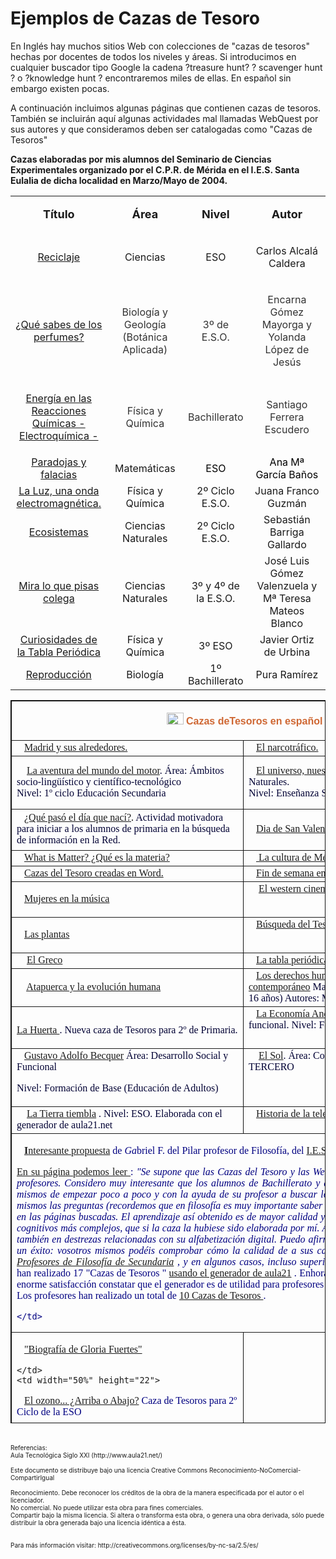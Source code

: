 # Ejemplos de Cazas de Tesoro

En Inglés hay muchos sitios Web con colecciones de "cazas de tesoros" hechas por docentes de todos los niveles y áreas. Si introducimos en cualquier buscador tipo Google la cadena ?treasure hunt? ? scavenger hunt ? o ?knowledge hunt ? encontraremos miles de ellas. En español sin embargo existen pocas. 

A continuación incluimos algunas páginas que contienen cazas de tesoros. También se incluirán aquí algunas actividades mal llamadas WebQuest por sus autores y que consideramos deben ser catalogadas como "Cazas de Tesoros"

**Cazas elaboradas por mis alumnos del Seminario de Ciencias Experimentales organizado por el C.P.R. de Mérida  en el I.E.S. Santa Eulalia de dicha localidad en Marzo/Mayo de 2004.**
<table>
        </tr>
        <tr>
          <td width="161">
          <p align="center"><b><font size="4">Título</font></b></p></td>
          <td width="170">
          <p align="center"><b><font size="4">Área</font></b></p></td>
          <td width="72">
          <p align="center"><b><font size="4">Nivel</font></b></p></td>
          <td width="291">
          <p align="center"><b><font size="4">Autor</font></b></p></td>
        </tr>
        <tr>
          <td width="161">
          <p align="center">

<font size="4" face="Arial Narrow">
          </font><a target="_top" href="http://www.aula21.net/cazas/cazasaula21/reciclaje.html">Reciclaje</a></p></td>
          <td width="170">
          <p align="center">Ciencias</p></td>
          <td width="72">
          <p align="center">ESO</p></td>
          <td width="291">
          <p align="center">Carlos Alcalá Caldera </p></td>
        </tr>
        <tr>
          <td width="161">
          <p align="center">

<font size="4" face="Arial Narrow">
          </font><a target="_top" href="http://www.aula21.net/cazas/cazasaula21/perfumes.html">¿Qué 
          sabes de los perfumes?</a></p></td>
          <td width="170">
          <p align="center"><font color="#333333">Biología y Geología (Botánica 
          Aplicada) </font></p></td>
          <td width="72">
          <p align="center"><font color="#333333">3º de E.S.O. </font></p></td>
          <td width="291">
          <p align="center"><font color="#333333">Encarna Gómez Mayorga y Yolanda 
          López de Jesús </font></p></td>
        </tr>
        <tr>
          <td width="161">
          <p align="center">

<font size="4" face="Arial Narrow">
          </font><font color="#333333"><a target="_top" href="http://www.aula21.net/cazas/cazasaula21/quimicaza.html">Energía 
          en las Reacciones Químicas  - Electroquímica 
          -</a></font></p></td>
          <td width="170">
          <p align="center"><font color="#333333">Física y Química</font></p></td>
          <td width="72"><font color="#333333">Bachillerato</font></td>
          <td width="291">
          <p align="center"><font color="#333333">Santiago Ferrera Escudero</font></p></td>
        </tr>
        <tr>
          <td width="161" align="center">
          
<font size="4" face="Arial Narrow">
          </font><a target="_top" href="http://www.aula21.net/cazas/cazasaula21/paradoja.html">Paradojas 
          y falacias</a></td>
          <td width="170" align="center">Matemáticas</td>
          <td width="72" align="center">  <font color="#000000">ESO</font></td>
          <td width="291" align="center"><font color="#000000">Ana  Mª García 
          Baños</font></td>
        </tr>
        <tr>
          <td width="161" align="center">
          
<font size="4" face="Arial Narrow">
          </font><a target="_top" href="http://www.aula21.net/cazas/cazasaula21/la_luz.html">La 
          Luz, una onda electromagnética.</a></td>
          <td width="170" align="center">Física y Química</td>
          <td width="72" align="center">2º Ciclo E.S.O.</td>
          <td width="291" align="center">Juana Franco Guzmán</td>
        </tr>
        <tr>
          <td width="161" align="center">
          
<font size="4" face="Arial Narrow">
          </font><a target="_top" href="http://www.aula21.net/cazas/cazasaula21/ecosistemas.html">Ecosistemas</a></td>
          <td width="170" align="center">Ciencias Naturales</td>
          <td width="72" align="center">2º Ciclo E.S.O.</td>
          <td width="291" align="center">Sebastián Barriga Gallardo</td>
        </tr>
        <tr>
          <td width="161" align="center">
          
<font size="4" face="Arial Narrow">
          </font><a target="_top" href="http://www.aula21.net/cazas/cazasaula21/chinatos.html">Mira 
          lo que pisas colega</a></td>
          <td width="170" align="center">Ciencias Naturales </td>
          <td width="72" align="center">3º y 4º de la E.S.O. </td>
          <td width="291" align="center">  José Luis Gómez Valenzuela y<br />
          Mª Teresa Mateos Blanco</td>
        </tr>
        <tr>
          <td width="161" align="center">
          
<font size="4" face="Arial Narrow">
          </font><a target="_top" href="http://www.aula21.net/cazas/cazasaula21/tablaperiodica.html">Curiosidades 
          de la Tabla Periódica</a></td>
          <td width="170" align="center">Física y Química</td>
          <td width="72" align="center">3º ESO</td>
          <td width="291" align="center">Javier Ortiz de Urbina</td>
        </tr>
        <tr>
          <td width="161" align="center">
          
<font size="4" face="Arial Narrow">
          </font><a target="_top" href="http://www.aula21.net/cazas/cazasaula21/reproduccion.html">Reproducción</a></td>
          <td width="170" align="center">Biología</td>
          <td width="72" align="center">1º Bachillerato</td>
          <td width="291" align="center">Pura Ramírez</td>
        </tr>
        </tbody></table>

<table width="90%" height="1157" cellspacing="0" cellpadding="0" bordercolor="#111111" border="1" style="border-collapse: collapse;" id="AutoNumber2">
  <tbody><tr>
    <td width="100%" height="23" colspan="2">
    <p align="center"><font size="4" face="Arial Narrow">
    <img width="27" height="19" border="0" src="http://www.aula21.net/tercera/imagenes/espana.gif" /> </font>
    <strong><font face="Arial" color="#cf6834">Cazas deTesoros 
    en español</font></strong></p></td>
  </tr>
  <tr>
    <td width="50%" height="22">
  <img width="12" height="10" border="0" src="http://www.aula21.net/tercera/imagenes/bullet.gif" /><font face="Arial Narrow" color="#000033"><a target="_blank" href="http://www.brunswick.k12.me.us/bjh/depart/curric/foreignlang/hmiller/index.htm">Madrid y sus alrededores.</a></font></td>
    <td width="50%" height="22">
    <img width="12" height="10" border="0" src="http://www.aula21.net/tercera/imagenes/bullet.gif" /><font face="Arial Narrow" color="#000033"><a target="_blank" href="http://www.quia.com/sh/2614.html">El narcotráfico.</a></font></td>
  </tr>
  <tr>
    <td width="50%" height="85">
  <font face="Arial Narrow" color="#000033">
  <img width="12" height="10" border="0" src="http://www.aula21.net/tercera/imagenes/bullet.gif" />
  <a target="_blank" href="http://www.proarabatic.org/webquest/La%20caza%20del%20tesoro/Ejemplos/la%20aventura%20del%20motor/aventura_motor2.htm">
  La aventura del mundo del motor</a>. Área: Ámbitos socio-lingüístico y 
  científico-tecnológico<br />
  Nivel: 1º ciclo Educación Secundaria</font><br />
 </td>
    <td width="50%" height="85">
    <font face="Arial Narrow" color="#000033">
  <img width="12" height="10" border="0" src="http://www.aula21.net/tercera/imagenes/bullet.gif" /><a href="http://www.proarabatic.org/webquest/La%20caza%20del%20tesoro/Ejemplos/El%20Universo.htm">El 
    universo, nuestro entorno</a>.  Área: Ciencias Naturales. <br />
    Nivel: Enseñanza Secundaria (ESO)</font></td>
  </tr>
  <tr>
    <td width="50%" height="66">
  <img width="12" height="10" border="0" src="http://www.aula21.net/tercera/imagenes/bullet.gif" /><font face="Arial Narrow" color="#000000"><a target="_blank" href="http://platea.pntic.mec.es/%7Eerodri1/EJEMPLO3.htm">¿Qué pasó el día que nací?</a>.</font><font face="Arial Narrow" color="#000033"> Actividad motivadora para 
    iniciar a los alumnos de primaria en la búsqueda de información en la Red.</font></td>
    <td width="50%" height="66">
  <img width="12" height="10" border="0" src="http://www.aula21.net/tercera/imagenes/bullet.gif" /><font face="Arial Narrow" color="#000033"><a target="_blank" href="http://everyschool.org/u/global/cfeige/valentine.html">Dia de San Valentín</a></font></td>
  </tr>
  <tr>
    <td width="50%" height="22">
    <img width="12" height="10" border="0" src="http://www.aula21.net/tercera/imagenes/bullet.gif" /><font face="Arial Narrow" color="#000033"><a target="_blank" href="http://www.esc20.net/etprojects/formats/treasure_hunt/misc99/matter/default.html">What is Matter? ¿Qué 
  es la materia? </a>  </font></td>
    <td width="50%" height="22">
  <img width="12" height="10" border="0" src="http://www.aula21.net/tercera/imagenes/bullet.gif" /><font face="Arial Narrow" color="#000033"><a target="_blank" href="http://coestudents.valdosta.edu/amadams/new_page_1.htm"> La 
    cultura de Méjico</a></font></td>
  </tr>
  <tr>
    <td width="50%" height="22">
  <img width="12" height="10" border="0" src="http://www.aula21.net/tercera/imagenes/bullet.gif" /><font face="Arial Narrow" color="#000033"><a target="_blank" href="http://www.terra.es/personal6/jjflorido/materialasist/treasuremat.htm">Cazas del Tesoro creadas en Word.</a></font></td>
    <td width="50%" height="22">
  <img width="12" height="10" border="0" src="http://www.aula21.net/tercera/imagenes/bullet.gif" /><font face="Arial Narrow" color="#000033"><a target="_blank" href="http://everyschool.org/u/global/cfeige/Barcelon.html">Fin de semana en Barcelona</a></font></td>
  </tr>
  <tr>
    <td width="50%" height="22">
<p align="justify">
  <img width="12" height="10" border="0" src="http://www.aula21.net/tercera/imagenes/bullet.gif" /><font face="Arial Narrow" color="#000033"><a target="_blank" href="http://www.quia.com/sh/5107.html">Mujeres en la música</a></font></p>
    </td>
    <td width="50%" valign="top" height="22">
    <font face="Arial Narrow" color="#000033">
  <img width="12" height="10" border="0" src="http://www.aula21.net/tercera/imagenes/bullet.gif" />
    <a target="_blank" href="http://www.auladeletras.net/webquest/documentos/western.htm">
    El western cinematográfico (Cazatesoros).</a> </font></td>
  </tr>
  <tr>
    <td width="50%" height="22">
<p align="justify">
  <img width="12" height="10" border="0" src="http://www.aula21.net/tercera/imagenes/bullet.gif" /><a href="http://www.freewebs.com/cazas/plantas.html" target="_blank"><font face="Arial Narrow">Las 
plantas </font></a></p></td>
    <td width="50%" valign="top" height="22">
    <font face="Arial Narrow" color="#000033">
  <img width="12" height="10" border="0" src="http://www.aula21.net/tercera/imagenes/bullet.gif" /><a target="_blank" href="http://www.elrebumbio.org/materialasist/cursointernet/Arte%20paleol%C3%ADtico.%20B%C3%BAsqueda%20del%20tesoro.doc">Búsqueda 
    del Tesoro sobre el Arte Paleolítico</a></font></td>
  </tr>
  <tr>
    <td width="50%" height="22">
  <img width="12" height="10" border="0" src="http://www.aula21.net/tercera/imagenes/bullet.gif" /><font face="Arial Narrow">
<a target="_blank" href="http://webtech.kennesaw.edu/ltaylor/scav_hunts/scavhuntgreco.htm">
El Greco</a> </font></td>
    <td width="50%" valign="top" height="22">
    <font face="Arial Narrow" color="#000033">
  <img width="12" height="10" border="0" src="http://www.aula21.net/tercera/imagenes/bullet.gif" /><a target="_blank" href="http://www.iesaguilarycano.com/dpto/fyq/tabla_periodica/tabla_periodica.html">La 
    tabla periódica de los elementos</a> </font></td>
  </tr>
  <tr>
    <td width="50%" height="22">
  <font face="Arial Narrow" color="#000033">
  <img width="12" height="10" border="0" src="http://www.aula21.net/tercera/imagenes/bullet.gif" />
  <a target="_blank" href="http://www.lopezdearenas.com/filosofia/tesoro/ma-ro/">
  Atapuerca y la evolución humana</a> </font></td>
    <td width="50%" valign="top" height="22">
    <font face="Arial Narrow" color="#000033">
  <img width="12" height="10" border="0" src="http://www.aula21.net/tercera/imagenes/bullet.gif" /><a href="http://www.boulesis.com/didactica/cazatesoros/derechos-humanos/">Los 
    derechos humanos como proyecto ético contemporáneo</a> Materia: Ética Nivel: 
    4º de la ESO (15-16 años) Autores: Miguel Santa Olalla y Daniel Primo</font></td>
  </tr>
  <tr>
    <td width="50%" height="22">
  <font face="Arial Narrow" color="#000033">
  <img width="12" height="10" border="0" src="http://www.aula21.net/tercera/imagenes/bullet.gif" />

<a href="http://www.juntadeandalucia.es/averroes/manuelperez/alumnos/cazatesoro/lahuerta/lahuerta.htm">La 
Huerta </a> . Nueva caza de Tesoros para 2º de Primaria.</font></td>
    <td width="50%" valign="top" height="22">
    <font face="Arial Narrow" color="#000033">
    <img width="12" height="10" border="0" src="http://www.aula21.net/tercera/imagenes/bullet.gif" /><a href="http://www.juntadeandalucia.es/averroes/cepmotril/webquest/trabajos/ecoanda/ecoanda.htm">La Economía Andaluza </a> . Área: Desarrollo social y funcional. Nivel: Formación de Base.</font></td>
  </tr>
  <tr>
    <td width="50%" height="22">
  <font face="Arial Narrow" color="#000033">
  <img width="12" height="10" border="0" src="http://www.aula21.net/tercera/imagenes/bullet.gif" /><a href="http://www.juntadeandalucia.es/averroes/cepmotril/webquest/trabajos/becquer/becquer.htm">Gustavo 
  Adolfo Becquer</a>  Área: Desarrollo Social y Funcional</font><p>
  <font face="Arial Narrow" color="#000033">Nivel: 
  Formación de Base (Educación de Adultos)</font></p></td>
    <td width="50%" valign="top" height="22">
  <font face="Arial Narrow" color="#000033">
  <img width="12" height="10" border="0" src="http://www.aula21.net/tercera/imagenes/bullet.gif" />
    <a href="http://www.juntadeandalucia.es/averroes/cepmotril/webquest/trabajos/sol/sol.htm">
    El Sol</a>. Área: Conocimiento del medio. Nivel: TERCERO</font></td>
  </tr>
  <tr>
    <td width="50%" height="22">
<font face="Arial Narrow" color="#000033">
  <img width="12" height="10" border="0" src="http://www.aula21.net/tercera/imagenes/bullet.gif" />
  <a href="http://www.proarabatic.org/webquest/La%20caza%20del%20tesoro/Ejemplos/terremotos/LA%20TIERRA%20TIEMBLA.mht">
  La Tierra tiembla</a> . Nivel: ESO. Elaborada con el generador de aula21.net</font></td>
    <td width="50%" valign="top" height="22">
  <font face="Arial Narrow" color="#000033">
  <img width="12" height="10" border="0" src="http://www.aula21.net/tercera/imagenes/bullet.gif" /></font><a href="http://www.auladeletras.net/webquest/documentos/historiaTV.htm" target="_blank"><font face="Arial Narrow">Historia 
  de la televisión.</font></a></td>
  </tr>
  <tr>
    <td width="100%" height="22" colspan="2">

<p align="justify">
<font face="Arial Narrow" color="#000033">
  <img width="12" height="10" border="0" src="http://www.aula21.net/tercera/imagenes/bullet.gif" /></font><font face="Arial Narrow" color="#000080"><a href="http://www.lopezdearenas.com/filosofia/tesoro/alumnos/"><b>I</b>nteresante 
propuesta</a>  de<i> Ga</i>briel F. del Pilar profesor de Filosofía, del
  <a href="http://www.lopezdearenas.com/">I.E.S. López de Arenas</a> de Marchena.</font></p>

<p align="justify">
<font face="Arial Narrow" color="#000080">
<a href="http://www.lopezdearenas.com/filosofia/tesoro/alumnos/">En su página 
podemos leer </a> : <i>"Se supone que las Cazas del Tesoro y las Webquests 
deben ser diseñadas por los profesores. Considero muy interesante que los 
alumnos de Bachillerato y de 4º de la ESO sean capaces ellos mismos de empezar 
poco a poco y con la ayuda de su profesor a buscar los mejores enlaces, y a 
pensar ellos mismos las preguntas (recordemos que en filosofía es muy importante 
saber hacer buenas preguntas) a contestar en las páginas buscadas. El 
aprendizaje así obtenido es de mayor calidad y más duradero, al implicar 
procesos cognitivos más complejos, que si la caza la hubiese sido elaborada por 
mí. Además, así los alumnos profundizan también en destrezas relacionadas con su 
alfabetización digital. Puedo afirmar que el experimento ha sido todo un éxito: 
vosotros mismos podéis comprobar cómo la calidad de a sus cazas es equiparable a 
las diseñadas <a href="http://www.lopezdearenas.com/filosofia/tesoro/cep/">
Profesores de Filosofía de Secundaria</a></i></font><i><font face="Arial Narrow">
</font><font face="Arial Narrow" color="#000080">, y en algunos casos, 
incluso superior". </font></i>
<font face="Arial Narrow" color="#000080">Sus alumnos de 1º de 
Filosofía han realizado 17 "Cazas de Tesoros "
<a href="http://www.aula21.net/cazas/caza.htm">usando el generador de aula21</a> 
. Enhorabuena por el trabajo, es para mi una enorme satisfacción constatar que 
el generador es de utilidad para profesores y alumnos.<br />
Los profesores han realizado un total de
<a href="http://www.lopezdearenas.com/filosofia/tesoro/cep/">10 Cazas de Tesoros
</a><font color="#000080">.

    </td>
  </tr>
  <tr>
    <td width="50%" height="22">

  <img width="12" height="10" border="0" src="http://www.aula21.net/tercera/imagenes/bullet.gif" /><font face="Arial Narrow" color="#000080"><a href="http://www.auladeletras.net/material/gloriafuertes/gloriafuertes.htm">"Biografía 
de Gloria Fuertes" </a></font>

    </td>
    <td width="50%" height="22">

<p align="justify">

  <img width="12" height="10" border="0" src="http://www.aula21.net/tercera/imagenes/bullet.gif" /><font face="Arial Narrow" color="#000080"><a target="_blank" href="http://www.juntadeandalucia.es/averroes/manuales/ozono/index.htm">El ozono... ¿Arriba o Abajo?</a> Caza de Tesoros para 2º Ciclo de la ESO</font></p></td>
  </tr>
  <tr>
    <td width="50%" height="22">

  <p align="justify">

  <img width="12" height="10" border="0" src="http://www.aula21.net/tercera/imagenes/bullet.gif" /><font face="Arial Narrow" color="#000080"><a target="_blank" href="http://www.juntadeandalucia.es/averroes/manuales/The%20European%20Union/The_European_Union.html">The European Union</a> Es una MiniQuest sobre la Unión Europea, diseñada 
por Alicia Menéndez Sánchez, y que se podría usar en inglés con los alumnos de 
2º de Bachillerato.</font></p></td>
    <td width="50%" height="22">

<p align="justify">
<font face="Arial Narrow" color="#000080"> </font><img width="12" height="10" border="0" src="http://www.aula21.net/tercera/imagenes/bullet.gif" /><font face="Arial Narrow" color="#000080">¿Qué 
es filosofía?</font><font face="Arial Narrow" color="#000080"><br />
<a href="http://www.boulesis.com/didactica/cazatesoros/que-es-filosofia/">
http://www.boulesis.com/didactica/cazatesoros/que-es-filosofia/</a><br />
Materia: Filosofía. Nivel: Bachillerato. Autores: Miguel Santa Olalla y Daniel 
Primo.</font></p>

<p align="justify">

  <img width="12" height="10" border="0" src="http://www.aula21.net/tercera/imagenes/bullet.gif" /><font face="Arial Narrow" color="#000080">Historia 
de la Filosofía, ¿Cómo sistema?</font><font face="Arial Narrow" color="#000080"><br />
<a href="http://www.boulesis.com/didactica/cazatesoros/historia-filosofia-sistema/">
http://www.boulesis.com/didactica/cazatesoros/historia-filosofia-sistema/</a><br />
Materia: Filosofía. Nivel: Bachillerato. Autores: Miguel Santa Olalla y Daniel 
Primo</font></p>

 </td>
  </tr>
  <tr>
    <td width="100%" height="22" colspan="2">

  <img width="12" height="10" border="0" src="http://www.aula21.net/tercera/imagenes/bullet.gif" /><font face="Arial Narrow" color="#000080"><b>L</b>os 
  profesores del
  <a href="http://www.omerique.net/twiki/bin/view/Main/CeipSanJoseArtesano">
  colegio San José Artesano de Cádiz</a>  nos ofrecen un montón de cazas de 
tesoros.</font></td>
  </tr>
  <tr>
    <td width="50%" height="22">

<p align="justify"> </p>

<ul><li>
  <p align="justify"><font face="Arial Narrow" color="#000080">
  <a href="http://www.omerique.net/twiki/bin/view/Recursos/HistoriaPuertoSerrano">
  Historia Puerto Serrano</a>: Conoc. Medio, 5º y 6º Primaria.</font>
  </p></li><li>
  <p align="justify"><font face="Arial Narrow" color="#000080">
  <a href="http://www.omerique.net/twiki/bin/view/Recursos/MamiferosAcuaticos">
  Mamíferos Acuáticos</a>: Conoc. Medio, 5º y 6º Primaria.</font>
  </p></li><li>
  <p align="justify"><font face="Arial Narrow" color="#000080"><a href="http://www.omerique.net/twiki/bin/view/Recursos/LeonardodaVinci">
  Leonardo da Vinci</a>: Conoc. Medio, 5ºy 6º Primaria.</font>
  </p></li><li>
  <p align="justify"><font face="Arial Narrow" color="#000080"><a href="http://www.omerique.net/twiki/bin/view/Recursos/LasAbejas">
  Las Abejas</a>: Conoc. Medio, 5º y 6º Primaria.</font>
  </p></li><li>
  <p align="justify">
  <font face="Arial Narrow" color="#000080">
  <a href="http://www.omerique.net/twiki/bin/view/Recursos/NutricionAnimal1">
  Nutrición Animal1</a>: Conoc. Medio, 6º Primaria </font> 
  </p></li><li>
  <p align="justify"><font face="Arial Narrow" color="#000080"><a href="http://www.omerique.net/twiki/bin/view/Recursos/LosDinosaurios">
  Los Dinosaurios</a>: Conoc. Medio, 4º Primaria.</font>
  </p></li><li>
  <p align="justify">
  <font face="Arial Narrow" color="#000080">
  <a href="http://www.omerique.net/twiki/pub/Recursos/CalorTemperatura/elcalorylatemperatura.html" target="_top">
  El Calor y la Temperatura</a>: Conoc. Medio 6º Primaria 
  <img width="23" height="14" border="0" src="http://www.aula21.net/segunda/imghotpotatoes/new.gif" /></font>
  </p></li><li>
  <p align="justify"><font face="Arial Narrow" color="#000080">
  <a class="twikiLink" href="http://www.omerique.net/twiki/bin/view/Recursos/LaAviacion">
  La Aviacion</a>: Conoc. Medio 5º Primaria  
  </font>
  </p></li><li>
  <p align="justify">
  <font face="Arial Narrow" color="#000080">
  <a class="twikiLink" href="http://www.omerique.net/twiki/bin/view/Recursos/RGomezdelaSerna">
  R. Gómez de la Serna</a>:
  Lenguaje, 5º Primaria </font>
  </p></li><li>
  <p align="justify"><font face="Arial Narrow" color="#000080">
  <a class="twikiLink" href="http://www.omerique.net/twiki/bin/view/Recursos/LasSalinasLitorales">
  Las Salinas Litorales</a>: Conoc. Medio 3º Ciclo Primaria  </font>
  </p></li><li>
  <p align="justify"><font face="Arial Narrow" color="#000080">
  <a class="twikiLink" href="http://www.omerique.net/twiki/bin/view/Recursos/CERvidaANTES">
  CERvidaANTES</a>: Sobre la vida de Cervantes. Lengua 2º y 3º Ciclo de Primaria 
  </font>
  </p></li><li>
  <p align="justify"><font face="Arial Narrow" color="#000080">
  <a class="twikiLink" href="http://www.omerique.net/twiki/bin/view/Recursos/CapxxxiiERVANTES">
  CapxxxiiERVANTES</a>: Caza muy completa sobre el Capítulo XXXII del Quijote. 
  Lengua 2º y 3º Ciclo.</font>
</p></li></ul>
    <font color="#808080">
<p> </p>
</font>
  <p align="justify"> </p></td>
    <td width="50%" valign="top" height="22">

<ul><li>
  <p align="justify"><font face="Arial Narrow" color="#000080">
  <a href="http://www.omerique.net/twiki/bin/view/Recursos/AparatoRespiratorio">
  Aparato Respiratorio</a>: Conoc. Medio, 4º Primaria
  <a href="http://www.omerique.net/twiki/bin/view/Recursos/DietaMediterranea">
  Dieta Mediterránea</a>: Conoc. Medio, 5º Primaria .</font>
  </p></li><li>
  <p align="justify"><font face="Arial Narrow" color="#000080">
  <a href="http://www.omerique.net/twiki/bin/view/Recursos/ElEsqueletoHumano">El 
  Esqueleto Humano</a>: Conoc. Medio, 5º Primaria .</font>
  </p></li><li>
  <p align="justify"><font face="Arial Narrow" color="#000080">
  <a href="http://www.omerique.net/twiki/bin/view/Recursos/LaDispersiondelasSemillas">
  La Dispersión de las Semillas</a>: Conoc. Medio, 5º Primaria .</font>
  </p></li><li>
  <p align="justify"><font face="Arial Narrow" color="#000080">
  <a href="http://www.omerique.net/twiki/bin/view/Recursos/LaConstitucion">La 
  Constitución</a>: Conoc. Medio, 2º y 3º Ciclo Primaria .</font>
  </p></li><li>
  <p align="justify"><font face="Arial Narrow" color="#000080">
  <a href="http://www.omerique.net/twiki/bin/view/Recursos/JuanRamonJimenez">
  Juan Ramón Jiménez</a>: Lenguaje, 5º Primaria.</font>
  </p></li><li>
  <p align="justify"><font face="Arial Narrow" color="#000080">
  <a href="http://www.omerique.net/twiki/bin/view/Recursos/SistemaNumeracionDecimal">
  Sistema Numeración Decimal</a>: Matemáticas, 3º Ciclo Primaria .</font>
  </p></li><li>
  <p align="justify"><font face="Arial Narrow" color="#000080">
  <a href="http://www.omerique.net/twiki/bin/view/Recursos/JuegosOlimpicos">
  Juegos Olímpicos</a>: Educación Física, Primaria.</font>
  </p></li><li>
  <p align="left"><font face="Arial Narrow" color="#000080">
  <a href="http://www.omerique.net/twiki/bin/view/Recursos/NosotroslosYanomani">
  Nosotros los Yanomani</a>: Conoc. Medio y Temas Transversales. 3º Ciclo 
  Primaria </font>
  <font size="2" face="Comic Sans MS" color="#808080"> </font></p></li><font size="2" face="Comic Sans MS" color="#808080"><li>
  <p align="justify">
  <a class="twikiLink" href="http://www.omerique.net/twiki/bin/view/Recursos/CaminosERVANTEmolinoS">
  CaminosERVANTEmolinoS</a>: <font face="Arial Narrow" color="#000080">
  Sobre los Molinos de Viento tan afamados en el Quijote. Lengua y Conoc. Medio 
  2º y 3º Ciclo Primaria  </font>
	</p></li><li>
  <div id="container">
	<div id="content_bg">
		<div class="container_left">
			<div class="container_right">
				<div class="topline">
					<div class="clearfix">
						<div id="content">
							<div id="post-64">
								<div class="main">
									<p align="justify">
									<font size="2" face="Comic Sans MS" color="#808080">
									<a href="http://www.omerique.net/twiki/pub/Recursos/LasFaBulas/lasfabulas.html">
									Caza del Tesoro sobre ejercicios con las 
									fábulas de Iriarte y Samaniego</a> </font>
								</p></div>
							</div>
							<p align="justify">
							<font size="2" face="Comic Sans MS" color="#808080">
							<a href="http://www.omerique.net/twiki/pub/Recursos/BenitoPerezGaldos/bperezgaldos.html">
							Vida y obra de Benito Pérez Galdós. Investigación 
							sobre la batalla de Trafalgar.</a> </font></p></div>
					</div>
				</div>
			</div>
		</div>
	</div>
	</div>
	<p align="justify"> </p></li><li>
  <p align="justify">
  <font face="Arial Narrow" color="#000080">
	<a href="http://www.omerique.net/twiki/bin/view/CEIPsanjose/MaterialTIC#MaterialTicElaboradoEnElCentro">
	Para estar al día de los nuevos materiales que elaboran.</a></font>
</p></li></font></ul>
<font size="2" face="Comic Sans MS" color="#808080"> </font><p align="justify"><font size="2" face="Comic Sans MS" color="#808080"> </font></p><p><font size="2" face="Comic Sans MS" color="#808080"> </font></p></td>
  </tr>
  <tr>
    <td width="50%" valign="top" height="22">

  <p align="justify">

  <img width="12" height="10" border="0" src="http://www.aula21.net/tercera/imagenes/bullet.gif" /><a href="http://www.juntadeandalucia.es/averroes/cepmotril/webquest/trabajos/dama/dama.htm"><font face="Arial Narrow">La 
Dama de Baza</font></a><font face="Arial Narrow">. </font>
    <font face="Arial Narrow" color="#000080">Área: Historia. Nivel Educación de 
  Adultos. </font>
    </p></td>
    <td width="50%" height="22">

<p align="justify">

  <img width="12" height="10" border="0" src="http://www.aula21.net/tercera/imagenes/bullet.gif" /><font face="Arial Narrow" color="#000080"><a href="http://www.innova.uned.es/users/fruiz/cazamarte/marte.htm">A la caza de 
Marte</a> Área: Ámbito científico-tecnológico. Nivel: 4º Diversificación 
Curricular.</font></p><p align="justify"> </p></td>
  </tr>
  <tr>
    <td width="50%" valign="top" height="22">

  <img width="12" height="10" border="0" src="http://www.aula21.net/tercera/imagenes/bullet.gif" /><font face="Arial Narrow" color="#000080">
  <a href="http://www.isabelperez.com/webquest/taller/works.htm">
  http://www.isabelperez.com/webquest/taller/works.htm</a>  Colección de 
  Cazas y WebQuests realizadas por los alumnos de diversos Talleres impartidos 
  por Isabel Pérez. Un montonazo de actividades para todos los niveles y 
  áreas....</font></td>
    <td width="50%" height="22">

<p align="justify"><font face="Arial Narrow" color="#000080">

  <img width="12" height="10" border="0" src="http://www.aula21.net/tercera/imagenes/bullet.gif" /><a href="http://www.juntadeandalucia.es/averroes/menendezypelayo/actividadestic/cazaandalucia/hunt.php.html">Día 
de Andalucía</a>. Área: Conocimiento del medio. Nivel: 5º y 6º</font></p>
<p> </p></td>
  </tr>
  <tr>
    <td width="50%" valign="top" height="22">

  <img width="12" height="10" border="0" src="http://www.aula21.net/tercera/imagenes/bullet.gif" /><font face="Arial Narrow" color="#000080"><a href="http://www.juntadeandalucia.es/averroes/manuales/caza/inicio.htm"><b>La </b>vuelta al mundo en 80 dias </a> Área Matemáticas. Nivel 3º 
ESO </font><font face="Arial Narrow" color="#000080"> <br />
 </font></td>
    <td width="50%" valign="top" height="22">

  <img width="12" height="10" border="0" src="http://www.aula21.net/tercera/imagenes/bullet.gif" /><font face="Arial Narrow" color="#000080"><a href="http://www.juntadeandalucia.es/averroes/manuales/carbonoxi/carbonoxi.htm">El bueno, el feo y el malo</a> SERIE: ECOLOGÍA Nº 2 NIVEL: ESO, 1º Bto </font><span style="font-weight: 400;"><font size="4" face="Arial Narrow" color="#000080">
<img width="23" height="14" border="0" src="http://www.aula21.net/segunda/imghotpotatoes/new.gif" /></font></span></td>
  </tr>
  <tr>
    <td width="50%" valign="top" height="21">

  <img width="12" height="10" border="0" src="http://www.aula21.net/tercera/imagenes/bullet.gif" /><font face="Arial Narrow" color="#000080"><b>C</b>aza de Tesoros sobre 
  cultura clásica 
  <a href="http://iessapostol.juntaextremadura.net/latin/cazatesoros/sociedad/" target="_blank">
  La sociedad romana.</a> de
  <a href="http://iessapostol.juntaextremadura.net/latin/latine.htm">Carlos 
  Cabanillas </a></font><span style="font-weight: 400;"><font size="4" face="Arial Narrow" color="#000080">
<img width="23" height="14" border="0" src="http://www.aula21.net/segunda/imghotpotatoes/new.gif" /></font></span></td>
    <td width="50%" valign="top" height="21">

  <img width="12" height="10" border="0" src="http://www.aula21.net/tercera/imagenes/bullet.gif" /><font face="Arial Narrow"><a href="http://www.juntadeandalucia.es/averroes/menendezypelayo/actividadestic/caza_constitucion/constitucion.html">Día de la Constitución</a>
  </font><font face="Arial Narrow" color="#000080"> Ár ea: Conocimiento del 
  Medio. Nivel: 2º y 3º Ciclo de E. Primaria</font><span style="font-weight: 400;"><font size="4" face="Arial Narrow" color="#000080"><img width="23" height="14" border="0" src="http://www.aula21.net/segunda/imghotpotatoes/new.gif" /></font></span></td>
  </tr>
  <tr>
    <td width="50%" valign="top" height="21">

  <img width="12" height="10" border="0" src="http://www.aula21.net/tercera/imagenes/bullet.gif" /><font face="Arial Narrow" color="#000080"><a href="http://www.uantof.cl/recursos_mar/mc/conceptos.htm">La 
  acuicultura. Conceptos</a> </font></td>
    <td width="50%" valign="top" height="21">

  <font face="Arial Narrow" color="#000080">

  <img width="12" height="10" border="0" src="http://www.aula21.net/tercera/imagenes/bullet.gif" /></font><a href="http://www.terra.es/personal2/gonzaloylola/segundo-tema-2/tema2.htm"><font face="Arial Narrow">La 
  fuerza y sus efecto</font>s</a><span style="font-weight: 400;"><font size="4" face="Arial Narrow" color="#000080"> </font></span></td>
  </tr>
  <tr>
    <td width="100%" valign="top" height="21" colspan="2">

  <font face="Arial Narrow" color="#000080">
  <img width="12" height="10" border="0" src="http://www.aula21.net/tercera/imagenes/bullet.gif" />Colección de
  <a href="http://www.juntadeandalucia.es/averroes/sanwalabonso/webquest.htm">
  WebQuests</a> y
  <a href="http://www.juntadeandalucia.es/averroes/sanwalabonso/cazasdeltesoro.htm">
  Cazas de Tesoros </a>   
del <a href="http://www.juntadeandalucia.es/averroes/sanwalabonso">Colegio 
Público de Educación Infantil y Primaria San Walabonso</a>.de Niebla (Huelva). Estupendo Trabajo.</font><p>
	<font face="Arial Narrow" color="#000080">Colección de Cazas de Tesoros 
	diseñadas por los alumnos y alumnas de 5ºA del CEIP San Walabonso de Niebla 
	(Huelva) <a href="http://perso.wanadoo.es/alhero/mipag/cazas/index.htm">
	http://perso.wanadoo.es/alhero/mipag/cazas/index.htm</a> </font><span style="font-weight: 400;"><font size="4" face="Arial Narrow" color="#000080">
<img width="23" height="14" border="0" src="http://www.aula21.net/segunda/imghotpotatoes/new.gif" /></font></span></p></td>
  </tr>
  <tr>
    <td width="100%" valign="top" height="21" colspan="2">

  <font face="Arial Narrow" color="#000080">
  <img width="12" height="10" border="0" src="http://www.aula21.net/tercera/imagenes/bullet.gif" />En esta página podemos 
  ver los contenidos de un curso de Cazas de Tesoros.
  <a href="http://www.terra.es/personal2/gonzaloylola/paginacurso.htm">
  http://www.terra.es/personal2/gonzaloylola/paginacurso.htm</a> en ella encontré 
  estas Cazas, algunas realizadas con el Generador de aula21.</font><p>
  <font face="Arial Narrow" color="#000080">Ciencias de la Naturaleza 2º de ESO<img width="23" height="14" border="0" src="http://www.aula21.net/segunda/imghotpotatoes/new.gif" /></font></p>
  <ul><li><font face="Arial Narrow" color="#000080">
    <a target="principal" href="http://www.terra.es/personal2/gonzaloylola/segundo-tema-2/tema2.htm">Las fuerzas</a>    
    <a target="principal" href="http://www.terra.es/personal2/gonzaloylola/Segundo-tema-3/calor.htm">El calor</a>  
    <a target="principal" href="http://www.terra.es/personal2/gonzaloylola/Segundo-tema-4/sonido.htm">El sonido</a>   
    <a target="principal" href="http://www.terra.es/personal2/gonzaloylola/TEMA6/tema6-cambiosquimicos.htm">Cambios químicos</a>  
    <a target="principal" href="http://www.terra.es/personal2/gonzaloylola/tema7/tema7-la%20energia%20externa.htm">La energía externa</a></font></li></ul>
    </td>
  </tr>
  <tr>
    <td width="100%" valign="top" height="21" colspan="2">

  <p><font face="Arial Narrow" color="#000080">
  <img width="12" height="10" border="0" src="http://www.aula21.net/tercera/imagenes/bullet.gif" /><a href="http://www.juntadeandalucia.es/averroes/manuelperez/alumnos/cazatesoro/fosiles/fosiles.html">Los 
  fósiles</a>  4º ESO</font></p>
  <p><font face="Arial Narrow" color="#000080">
  <img width="12" height="10" border="0" src="http://www.aula21.net/tercera/imagenes/bullet.gif" /><a href="http://www.cslaval.qc.ca/prof-inet/aai/web/chelnino.htm">Quand 
  El Nino Frappe</a> Une chasse au trésor pour mieux comprendre ce phénomène 
  climatique </font></p>
  <p><font face="Arial Narrow" color="#000080">
  <img width="12" height="10" border="0" src="http://www.aula21.net/tercera/imagenes/bullet.gif" /><a href="http://www.epvasconia.com/WEBQUEST/NTICs%20y%20educacion/ejemplos/cazatesoros/Primaria/LasAbejas.html">Las 
  abejas</a> Área: Conocimiento del Medio .Nivel: 5º y 6º Primaria</font></p><p align="justify">
<font face="Arial Narrow" color="#000080">
  <img width="12" height="10" border="0" src="http://www.aula21.net/tercera/imagenes/bullet.gif" /><a href="http://estudiantes.uam.es/fernando.dominguez/cazapi_pi.htm">El número p</a> 
Matemáticas, Bachillerato.</font></p>

<p align="justify">
<font face="Arial Narrow" color="#000080">
  <img width="12" height="10" border="0" src="http://www.aula21.net/tercera/imagenes/bullet.gif" /><a href="http://estudiantes.uam.es/fernando.dominguez/cazahistoria.htm" target="_self">Historia de la Matemática</a>. Nivel ESO.</font></p>

  <p>
  <a href="http://www.elrebumbio.org/materialasist/index.htm">
  <img width="12" height="10" border="0" src="http://www.aula21.net/tercera/imagenes/bullet.gif" /></a>
<font face="Arial Narrow" color="#000080">
  <a href="http://www.juntadeandalucia.es/averroes/manuales/usos_educativos/barra_navegacion/bibliotecas.htm">
  http://www.juntadeandalucia.es/averroes/manuales/usos_educativos/barra_navegacion/bibliotecas.htm</a> 
  18 Cazas de Tesoros realizadas por los profesores del IES La Rábida de Huelva 
  asistentes al Curso de WebQuests y Cazas que he impartido en dicho centro 
  organizado por el CEP de Huelva-Isla Cristina. Gracias a
  <a href="http://www.arrakis.es/%7Elluengo/">Lourdes Luengo</a>  por su 
  inestimable colaboración. </font>
  </p>
  <p>
  <a href="http://www.elrebumbio.org/materialasist/index.htm">
  <img width="12" height="10" border="0" src="http://www.aula21.net/tercera/imagenes/bullet.gif" /></a><font face="Arial Narrow" color="#000080"><a href="http://www.juntadeandalucia.es/averroes/ieslaribera/musica/rock/">Música Rock</a> Para la asignatura de Músiva 4º ESO </font>

  </p><p>
  <a href="http://www.elrebumbio.org/materialasist/index.htm">
  <img width="12" height="10" border="0" src="http://www.aula21.net/tercera/imagenes/bullet.gif" /></a><font face="Arial Narrow" color="#000080"><a href="http://www.juntadeandalucia.es/averroes/menendezypelayo/actividadestic/actividadestic.htm">Actividades 
Tic</a>  WebQuests y cazas  creadas con el generador de aula21, 
elaboradas por profesores del CEIP Menendez y Pelayo de Valverde del Camino 
(Huelva) </font>
	</p><p align="justify">
  <a href="http://www.elrebumbio.org/materialasist/index.htm">
  <img width="12" height="10" border="0" src="http://www.aula21.net/tercera/imagenes/bullet.gif" /></a><font face="Arial Narrow" color="#000080">Lourdes 
Domenech  me envía el enlace a dos Cazas de Tesoros que ha elaborado para 
sus alumnos. </font></p>
	<div>
		<ul><li>
			<p align="justify"><font face="Arial Narrow" color="#000080">
			<a href="http://www.xtec.es/iesserrallarga/Materiales/LITERATURA/HISTORIA_LITERATURA/LARRA/h_larra_caza.htm">
			Mariano José de Larra </a>  Área: Literatura castellana. Nivel: 
			Bachillerato-</font>
			</p></li><li>
			<p align="justify"><font face="Arial Narrow" color="#000080">
			<a href="http://www.xtec.es/iesserrallarga/Materiales/LITERATURA/HISTORIA_LITERATURA/CERVANTES_ESO/caza_cervantes.htm">
			Miguel de Cervantes Saavedra </a> . Área: Literatura castellana. 
			Nivel: Educación Secundaria </font>
			</p></li><li>
			<p align="justify"> </p><br /></li></ul>
		<p align="justify">
  <a href="http://www.elrebumbio.org/materialasist/index.htm">
  <img width="12" height="10" border="0" src="http://www.aula21.net/tercera/imagenes/bullet.gif" /></a><font face="Arial Narrow" color="#000080"><a href="http://www.omerique.net/twiki/pub/Recursos/SistemaNumeracionDecimal/sistemasnumeracion.html">Nuestros 
		números</a></font></p><p align="justify">
  <a href="http://www.elrebumbio.org/materialasist/index.htm">
  <img width="12" height="10" border="0" src="http://www.aula21.net/tercera/imagenes/bullet.gif" /></a><font face="Arial Narrow" color="#000080"><a href="http://lourdesziga.iespana.es/">La 
	belleza por la belleza.</a> Área: Comunicación. Nivel: Cuarto de Secundaria.</font></p><div>
			<p align="justify"><font face="Arial Narrow" color="#000080">
  <a href="http://www.elrebumbio.org/materialasist/index.htm">
  <img width="12" height="10" border="0" src="http://www.aula21.net/tercera/imagenes/bullet.gif" /></a>
			<a href="http://personales.ya.com/helmanticoxx/Oro_Matematico/">Caza 
			del Tesoro sobre El Número Áureo para 4º de ESO</a>de Ceferino Parra 
			profesor del <a href="http://es.geocities.com/guijuelo10/">
			Departamento de Matemáticas del IES La Rábida</a><img width="23" height="14" border="0" src="http://www.aula21.net/segunda/imghotpotatoes/new.gif" /></font></p>
			<p align="justify"><font face="Arial Narrow" color="#000080">
  <a href="http://www.elrebumbio.org/materialasist/index.htm">
  <img width="12" height="10" border="0" src="http://www.aula21.net/tercera/imagenes/bullet.gif" /></a>
			<a href="http://es.geocities.com/parrita62_2/Poliedros/inicio.htm">
			Caza del Tesoro sobre Poliedros para 3º de ESO </a> de Fernando 
			Muñoz profesor del <a href="http://es.geocities.com/guijuelo10/">
			Departamento de Matemáticas del IES La Rábida</a> <img width="23" height="14" border="0" src="http://www.aula21.net/segunda/imghotpotatoes/new.gif" /></font></p>
			<p align="justify"><font face="Arial Narrow" color="#000080">
  <a href="http://www.elrebumbio.org/materialasist/index.htm">
  <img width="12" height="10" border="0" src="http://www.aula21.net/tercera/imagenes/bullet.gif" /></a>Caza 
			del Tesoro sobre los Husos Horarios para 3º de ESO :
			<a href="http://personales.ya.com/helmanticoxx/Husos/inicio.htm">La 
			vuelta al mundo en 80 días </a>de Fernando Muñoz profesor del
			<a href="http://es.geocities.com/guijuelo10/">Departamento de 
			Matemáticas del IES La Rábida</a><img width="22" height="14" border="0" src="http://www.aula21.net/segunda/imghotpotatoes/new.gif" /></font></p><p align="justify"><font face="Arial Narrow" color="#000080">
  <a href="http://www.elrebumbio.org/materialasist/index.htm">
  <img width="12" height="10" border="0" src="http://www.aula21.net/tercera/imagenes/bullet.gif" /></a> 
			Me escriben del<a href="http://iesmonterroso.org/index.php"> I.E.S. 
			Monterroso</a> informándome que han elaborado diversas Caza con el 
			generador de aula21.net </font>
			</p><ul><li>
				<p align="justify"><font face="Arial Narrow" color="#000080">
				Caza de Tesoros.
				<a href="http://iesmonterroso.org/recursos/anofis/index.htm">Año 
				Mundial de la Física </a> . Área: Tecnología. Nivel: ESO.
				</font></p></li><li>
				<p align="justify"><font face="Arial Narrow" color="#000080">
				Caza de Tesoros.
				<a href="http://iesmonterroso.org/recursos/hd/index.htm">Discos 
				Duros </a>Área: Informática. Nivel: Bachillerato</font></p></li><li>
				<p align="justify"><font face="Arial Narrow" color="#000080">
				Caza de Tesoros.<a href="http://iesmonterroso.org/recursos/domotica/index.htm"> 
				Domótica </a> Área: informática aplicada. Nivel: 3º y 4º 
				ESO</font></p></li><li>
				<p align="justify"><font face="Arial Narrow" color="#000080">
				Caza de Tesoros. </font>
				<font face="Arial Narrow" color="#000080">
				<a href="http://iesmonterroso.org/recursos/digestivo/index.htm">
				Aparato digestivo </a>Área: Biología y Geología. Nivel: 3º ESO</font></p>
				</li></ul>
			<p align="justify"><font face="Arial Narrow" color="#000080">
  <a href="http://www.elrebumbio.org/materialasist/index.htm">
  <img width="12" height="10" border="0" src="http://www.aula21.net/tercera/imagenes/bullet.gif" /></a> 
			<a href="http://www.maristasleon.com/biologia/cazas.htm">En esta 
			página </a>  del Dpto. de Ciencias del Colegio Maristas de León 
			encontramos diversas Cazas:</font></p>
			<table width="100%" height="49" cellspacing="1" cellpadding="3" bordercolor="#111111" border="0" style="border-collapse: collapse;">
				<tbody><tr>
					<td width="13%" height="26" bgcolor="#6699cc">
					<div align="center">
						<b><font face="Verdana, Arial">Temática</font></b></div>
					</td>
					<td width="18%" height="26" bgcolor="#6699cc" align="center">
					<b><font face="Verdana, Arial">Curso-Nivel</font></b></td>
					<td width="69%" height="26" bgcolor="#6699cc" align="center">
					<b><font face="Verdana, Arial">Caza</font></b></td>
				</tr>
				<tr>
					<td width="13%" valign="top" height="20" bgcolor="#e9f7fa" align="center">
					<font size="2" face="Trebuchet MS">Microorganismos</font></td>
					<td width="18%" valign="top" height="20" bgcolor="#ffffff" align="center">
					<font size="2" face="Trebuchet MS">3º ESO</font></td>
					<td width="69%" valign="top" height="20" bgcolor="#e9f7fa" align="left">
					<b><font size="2" face="Trebuchet MS">
					<a href="http://www.maristasleon.com/biologia/TH/bacterias3eso/index.html">
					Las bacterias ¿Amigos o enemigos?</a></font></b></td>
				</tr>
				<tr>
					<td width="13%" valign="top" height="20" bgcolor="#e9f7fa" align="center">
					<font size="2" face="Trebuchet MS">Alimentación</font></td>
					<td width="18%" valign="top" height="20" bgcolor="#ffffff" align="center">
					<font size="2" face="Trebuchet MS">3º ESO</font></td>
					<td width="69%" valign="top" height="20" bgcolor="#e9f7fa" align="left">
					<b><font size="2" face="Trebuchet MS">
					<a href="http://www.maristasleon.com/biologia/TH/aditivos/index.htm">
					¡Hay que ver lo que comemos!</a></font></b></td>
				</tr>
				<tr>
					<td width="13%" valign="top" height="20" bgcolor="#e9f7fa" align="center">
					<font size="2" face="Trebuchet MS">Geología</font></td>
					<td width="18%" valign="top" height="20" bgcolor="#ffffff" align="center">
					<font size="2" face="Trebuchet MS">4º ESO - 1º Bachillerato
					</font></td>
					<td width="69%" valign="top" height="20" bgcolor="#e9f7fa" align="left">
					<b><font size="2" face="Trebuchet MS">
					<a target="_blank" href="http://www.maristasleon.com/biologia/TH/geoespa%C3%B1a/index.html">
					¿Cuántos años tiene la tierra que pisas?</a></font></b></td>
				</tr>
			</tbody></table>
			<p align="justify"><font face="Arial Narrow" color="#000080">
  <a href="http://www.elrebumbio.org/materialasist/index.htm">
  <img width="12" height="10" border="0" src="http://www.aula21.net/tercera/imagenes/bullet.gif" /></a>Desertificación
			<a href="http://www.freewebs.com/milanes1351/desertificacion.htm">
			http://www.freewebs.com/milanes1351/desertificacion.htm </a></font>
			<font face="Arial Narrow" color="#000080"> 5º de primaria. 
			Área: Educación Ambiental</font></p>
			<p align="justify"><font face="Arial Narrow" color="#000080">
  <a href="http://www.elrebumbio.org/materialasist/index.htm">
  <img width="12" height="10" border="0" src="http://www.aula21.net/tercera/imagenes/bullet.gif" /></a>
			<a href="http://www.ieslosremedios.org/%7Eelena/websociales/3eso/desigualdades/cazatesorotamnistia.htm">
			Aprende a ser toleran</a></font><a href="http://www.ieslosremedios.org/%7Eelena/websociales/3eso/desigualdades/cazatesorotamnistia.htm"><font face="Arial Narrow" color="#000080">te
			</font></a><font face="Arial Narrow" color="#000080">  Área: 
			Ciencias Sociales Nivel: 3º ESO</font></p>
			<p align="justify"><font face="Arial Narrow" color="#000080">
   <a href="http://www.elrebumbio.org/materialasist/index.htm"><img width="12" height="10" border="0" src="http://www.aula21.net/tercera/imagenes/bullet.gif" /></a> 
			<a href="http://apiedeaula.bitacoras.com/">Lourdes Domenech </a>me 
			envía el enlace a una Caza de Tesoros que ha elaborado para sus 
			alumnos  titulada
			<a href="http://www.xtec.es/%7Eldomenec/CAZAS/caza_marse/marse.htm">
			Juán Marse  </a></font></p>
			<p align="justify">
<font face="Arial Narrow" color="#000080">
  <a href="http://www.elrebumbio.org/materialasist/index.htm">
  <img width="12" height="10" border="0" src="http://www.aula21.net/tercera/imagenes/bullet.gif" /></a><a href="http://www.juntadeandalucia.es/averroes/ceip_san_tesifon/recursos/curso5/caza_prehistoria/C_T_LA_PREHISTORIA.html">La 
prehistoria</a> Caza de tesoros 5º de Primaria</font></p>
			<p align="justify">
<font face="Arial Narrow" color="#000080">
  <a href="http://www.elrebumbio.org/materialasist/index.htm">
  <img width="12" height="10" border="0" src="http://www.aula21.net/tercera/imagenes/bullet.gif" /></a></font><font face="Arial Narrow"><a href="http://www.juntadeandalucia.es/averroes/ceip_san_tesifon/recursos/curso6/noticia/index.html">Caza 
del Tesoro sobre LA NOTICIA</a><font color="#000080"> 5º de Primaria.
			<p align="justify">
<font face="Arial Narrow" color="#000080">
  <a href="http://www.elrebumbio.org/materialasist/index.htm">
  <img width="12" height="10" border="0" src="http://www.aula21.net/tercera/imagenes/bullet.gif" /></a><a href="http://www.juntadeandalucia.es/averroes/ceip_san_tesifon/recursos/curso5/caza_prehistoria/C_T_LA_PREHISTORIA.html">La 
Constitución</a>  Caza de Tesoros 5º de Primaria</font></p>
			<p align="justify">
<font face="Arial Narrow" color="#000080">
  <a href="http://www.elrebumbio.org/materialasist/index.htm">
  <img width="12" height="10" border="0" src="http://www.aula21.net/tercera/imagenes/bullet.gif" /></a>
<a href="http://phpwebquest.org/wq2/caza/soporte_tablon_c.php?id_actividad=2323&id_pagina=1">
El enigma escondido en un grabado de Goya </a>, Caza de Tesoros elaborada por 
Pepa Vilches, el tema es el alfabeto manual de los sordos.</font></p>
			<p align="justify">
<font face="Arial Narrow" color="#000080">
  <a href="http://www.elrebumbio.org/materialasist/index.htm">
  <img width="12" height="10" border="0" src="http://www.aula21.net/tercera/imagenes/bullet.gif" /></a>Mª 
José Reina, profesora de lengua castellana en el IES S'Agulla de Blanes (Girona) 
ha elaborado la Caza titulada
<a href="http://ies-sagulla.xtec.net/Departament_Castella/reina/romancero/cazaromancero2.htm">
El Romancero </a> Área: Lengua castellana y literatura Nivel: 1º ESO.</font></p>
			<p align="justify">
<font face="Arial Narrow" color="#000080">
  <a href="http://www.elrebumbio.org/materialasist/index.htm">
  <img width="12" height="10" border="0" src="http://www.aula21.net/tercera/imagenes/bullet.gif" /></a> </font>
<font face="Arial Narrow" color="#000080">Investigamos... El haiku
<a href="http://www.auladeletras.net/material/haiku.htm">
http://www.auladeletras.net/material/haiku.htm</a> </font></p>
			<p align="justify">
<font face="Arial Narrow" color="#000080">
  <a href="http://www.elrebumbio.org/materialasist/index.htm">
  <img width="12" height="10" border="0" src="http://www.aula21.net/tercera/imagenes/bullet.gif" /></a> 
<a href="http://www.religion.profes.net/apieaula2.asp?id_contenido=46495">El año 
litúrgico  </a>de Pablo Rodriguez, profesor de religión.</font></p>
			<p align="justify">
<font face="Arial Narrow" color="#000080">
  <a href="http://www.elrebumbio.org/materialasist/index.htm">
  <img width="12" height="10" border="0" src="http://www.aula21.net/tercera/imagenes/bullet.gif" /></a><a href="http://www.aehermes.org/costa21/cambios/inv/invest.html">http://www.aehermes.org/costa21/cambios/inv/invest.html</a> 
Cambios y paisajes históricos, investigaciones. 2º ciclo de Primaria</font></p>
			<p align="justify">
<font face="Arial Narrow" color="#000080">
  <a href="http://www.elrebumbio.org/materialasist/index.htm">
  <img width="12" height="10" border="0" src="http://www.aula21.net/tercera/imagenes/bullet.gif" /></a><a href="http://www.xtec.es/iesserrallarga/Materiales/LITERATURA/HISTORIA_LITERATURA/MARSE/h_caza_marse.htm">Juán 
Marsé</a> de Lourdes Domenech y Ana Romeo. <img width="22" height="14" border="0" src="http://www.aula21.net/segunda/imghotpotatoes/new.gif" /></font></p>
			<p align="justify">
<font face="Arial Narrow" color="#000080">
  <a href="http://www.elrebumbio.org/materialasist/index.htm">
  <img width="12" height="10" border="0" src="http://www.aula21.net/tercera/imagenes/bullet.gif" /></a><a href="http://www.telefonica.net/web2/isidrovidal/callas/">María 
Callas </a></font></p>
			<p align="justify">
<font face="Arial Narrow" color="#000080">
  <a href="http://www.elrebumbio.org/materialasist/index.htm">
  <img width="12" height="10" border="0" src="http://www.aula21.net/tercera/imagenes/bullet.gif" /></a> </font>
<font size="3" face="Arial Narrow" color="#000080">
<a href="http://iesdolmendesoto.org/zonatic/mozart/index.html">Descubriendo a un 
genio, Mozart</a> , completa unidad didáctica que incluye
<a href="http://iesdolmendesoto.org/zonatic/mozart/investiga.html">dos Cazas de 
Tesoros</a> sobre el genial músico</font></p>
			<p align="justify">
<font face="Arial Narrow" color="#000080">
			<img width="22" height="14" border="0" src="http://www.aula21.net/segunda/imghotpotatoes/new.gif" /></font></p><p align="justify">
<font face="Arial Narrow" color="#000080">
  <a href="http://www.elrebumbio.org/materialasist/index.htm">
  <img width="12" height="10" border="0" src="http://www.aula21.net/tercera/imagenes/bullet.gif" /></a></font><font size="3" face="Arial Narrow" color="#000080"><a href="http://www.juntadeandalucia.es/averroes/%7E29602220/Mi_Caza/Dia_del_Libro3.htm">El día del libro.</a> Área: Transversales. Nivel: Primaria (2º y 3er. Ciclo)</font></p><p align="justify">
<font face="Arial Narrow" color="#000080">
  <a href="http://www.elrebumbio.org/materialasist/index.htm">
  <img width="12" height="10" border="0" src="http://www.aula21.net/tercera/imagenes/bullet.gif" /></a>
<a href="http://www.tinglado.net/?id=efecto-fotoelectrico">El Efecto 
fotoeléctrico</a> De José Cuerva.</font></p><p align="justify">
<font face="Arial Narrow" color="#000080">
  <a href="http://www.elrebumbio.org/materialasist/index.htm">
  <img width="12" height="10" border="0" src="http://www.aula21.net/tercera/imagenes/bullet.gif" /></a></font><font face="Arial Narrow" color="#000080">
<a href="http://www.materialesdelengua.org/LENGUA/historialengua/caza_rae/caza_rae.htm">
La Real Academia de la lengua</a> para la ESO</font></p><p align="justify">
<font face="Arial Narrow" color="#000080">
  <a href="http://www.elrebumbio.org/materialasist/index.htm">
  <img width="12" height="10" border="0" src="http://www.aula21.net/tercera/imagenes/bullet.gif" /></a></font><font color="#000080"><a href="http://www.aehermes.org/phormiga/inv/inv_cazas.htm">Colección 
de Cazas del proyecto Hormiga </a> </font><font face="Arial Narrow" color="#000080"><img width="22" height="14" border="0" src="http://www.aula21.net/segunda/imghotpotatoes/new.gif" /></font></p><p align="justify">
<font face="Arial Narrow" color="#000080">
  <a href="http://www.elrebumbio.org/materialasist/index.htm">
  <img width="12" height="10" border="0" src="http://www.aula21.net/tercera/imagenes/bullet.gif" /></a>
<font size="3">Cazas de Tesoros y 
WebQuests del curso impartido por Isabel Pérez este verano en Canarias
<a href="http://www.isabelperez.com/webquest/taller/canarias_06.htm">
http://www.isabelperez.com/webquest/taller/canarias_06.htm</a></font><b> </b>
</font></p>
<p align="justify">
<font face="Arial Narrow" color="#000080">
  <a href="http://www.elrebumbio.org/materialasist/index.htm">
  <img width="12" height="10" border="0" src="http://www.aula21.net/tercera/imagenes/bullet.gif" /></a> </font>
<font size="3" face="Arial Narrow" color="#000080">Colección de Cazas de Tesoros
<a href="http://canariaswebquest.blogspot.com/2006/08/la-caza-del-tesoro.html#links">
http://canariaswebquest.blogspot.com/2006/08/la-caza-del-tesoro.html#links</a>
</font></p>
			<p align="justify"> </p></div>
		</div>

  <p> </p></td>
  </tr>
  <tr>
    <td width="100%" height="23" colspan="2">
    <p align="center"><font face="Arial" color="#cf6834"><strong>Cazas de 
    Tesoros en inglés <img width="23" height="15" border="0" src="http://www.aula21.net/Wqfacil/band_uk.gif" /></strong></font></p></td>
  </tr>
  <tr>
    <td height="44">

<p align="justify">
  <img width="12" height="10" border="0" src="http://www.aula21.net/tercera/imagenes/bullet.gif" /><font face="Arial Narrow" color="#000033"><a href="http://www.kn.pacbell.com/wired/BHM/bh_hunt_quiz.html">Black History- 
past to present: an interactive treasure hunt</a> </font></p>

    </td>
    <td width="100%" height="44">
  <img width="12" height="10" border="0" src="http://www.aula21.net/tercera/imagenes/bullet.gif" /><font face="Arial Narrow" color="#000033"><a target="_blank" href="http://www.ctnba.org/ctn/k8/treasure.html">Internet-Based 
Scavenger Hunts for Students.</a></font></td>
  </tr>
  <tr>
    <td height="44">
  <img width="12" height="10" border="0" src="http://www.aula21.net/tercera/imagenes/bullet.gif" /><font face="Arial Narrow" color="#000033"><a target="_blank" href="http://users.rcn.com/tstrong.massed/Martin2000.html">Dr. Martin Luther 
King, Jr.  Scavenger Hunt </a></font></td>
    <td width="100%" height="44">
  <img width="12" height="10" border="0" src="http://www.aula21.net/tercera/imagenes/bullet.gif" /><font face="Arial Narrow" color="#000033"><a target="_blank" href="http://www.aea14.k12.ia.us/technology/ScavengerHunt.html">The Scavenger Hunt Page (Apple Valley (Iowa) Area Education Agency 14) </a></font>
    </td>
  </tr>
  <tr>
    <td height="22">
  <img width="12" height="10" border="0" src="http://www.aula21.net/tercera/imagenes/bullet.gif" /><font face="Arial Narrow" color="#000033"><a target="_blank" href="http://www.isabelperez.com/webquest/teens-pregnancy.htm">Teens and Birth Control </a>de Isabel Pérez.</font></td>
    <td width="100%" height="22">
  <img width="12" height="10" border="0" src="http://www.aula21.net/tercera/imagenes/bullet.gif" /><font face="Arial Narrow" color="#000033"><a target="_blank" href="http://www.otterbein.edu/dept/educ/educ675/bug.htm">Insect Scavenger Hunt</a></font></td>
  </tr>
  <tr>
    <td height="44">
  <img width="12" height="10" border="0" src="http://www.aula21.net/tercera/imagenes/bullet.gif" /><font face="Arial Narrow" color="#000033"><a target="_blank" href="http://www.marshall-es.marshall.k12.tn.us/jobe/Read-Write/dinosaur/dinohunt.html">Dinosaurios</a></font></td>
    <td width="100%" height="44">
  <img width="12" height="10" border="0" src="http://www.aula21.net/tercera/imagenes/bullet.gif" /><font face="Arial Narrow" color="#000033"><a target="_blank" href="http://cecasun.utc.edu/%7Etpa/mcallister/scavenger.html">Internet Scavenger Hunts (University of Tennessee at Chattanooga)</a></font></td>
  </tr>
  <tr>
    <td valign="top" height="31">
    <img width="12" height="10" border="0" src="http://www.aula21.net/tercera/imagenes/bullet.gif" /><font face="Arial Narrow" color="#000033"><a href="http://webtech.kennesaw.edu/ltaylor/scav_hunts/scavhunt_barcelona.htm">Barcelona</a>
  </font></td>
    <td width="100%" valign="top" height="31">
    <img width="12" height="10" border="0" src="http://www.aula21.net/tercera/imagenes/bullet.gif" /><font face="Arial Narrow" color="#000033"><a target="_blank" href="http://iteslj.org/th/">Internet Treasure Hunts for 
    ESL students.</a></font></td>
  </tr>
  <tr>
    <td valign="top" height="36">
    <img width="12" height="10" border="0" src="http://www.aula21.net/tercera/imagenes/bullet.gif" /><font face="Arial Narrow" color="#000033"><a href="http://www.henry.k12.ga.us/pges/xmas_around.htm" target="_blank">Christmas around the World</a>,</font></td>
    <td width="100%" valign="top" height="36">
    <img width="12" height="10" border="0" src="http://www.aula21.net/tercera/imagenes/bullet.gif" /><font face="Arial Narrow"><a target="_blank" href="http://www.prof2000.pt/users/estante/treasure_hunts/thanksgiving/index.html">Thanksgiving</a> </font></td>
  </tr>
  <tr>
    <td height="22">
    <img width="12" height="10" border="0" src="http://www.aula21.net/tercera/imagenes/bullet.gif" /><font face="Arial Narrow" color="#000033"><a href="http://www.kn.pacbell.com/wired/China/chinahunt.html" target="_blank">The treasure of China </a></font></td>
    <td width="100%" height="22">
  <img width="12" height="10" border="0" src="http://www.aula21.net/tercera/imagenes/bullet.gif" /><font face="Arial Narrow"><a target="_blank" href="http://edweb.sdsu.edu/courses/edtec670/egypt/hunt/EgyptHunt.html">Egyptian Scavenger Hunt</a> </font></td>
  </tr>
  <tr>
    <td height="44">
    <img width="12" height="10" border="0" src="http://www.aula21.net/tercera/imagenes/bullet.gif" /><font face="Arial Narrow" color="#000033"><a target="_blank" href="http://www.geocities.com/Athens/Parthenon/8565/Film/hitch.html">Alfred Hitchcock</a></font></td>
    <td width="100%" height="44">
    <img width="12" height="10" border="0" src="http://www.aula21.net/tercera/imagenes/bullet.gif" /><a target="_blank" href="http://www.aea14.k12.ia.us/technology/ScavengerHunt.html"><font face="Arial Narrow">Bernie Poole´s 
    Edinex of Web Resources </font></a><font face="Arial Narrow"> muchos 
    ejemplos clasificados por áreas y enlaces de interés.</font></td>
  </tr>
</tbody></table>
<br /><font size="1">Referencias:<br />Aula Tecnológica Siglo XXI (http://www.aula21.net/)</font><br />
<font size="1"><br />Este documento se distribuye bajo una licencia Creative Commons Reconocimiento-NoComercial-CompartirIgual<br />
<br />Reconocimiento. Debe reconocer los créditos de la obra de la manera especificada por el autor o el licenciador.<br />No comercial. No puede utilizar esta obra para fines comerciales.<br />Compartir bajo la misma licencia. Si altera o transforma esta obra, o
genera una obra derivada, sólo puede distribuir la obra generada bajo
una licencia idéntica a ésta.<br />
<br />
<br />
Para más información visitar: http://creativecommons.org/licenses/by-nc-sa/2.5/es/</font><br />
